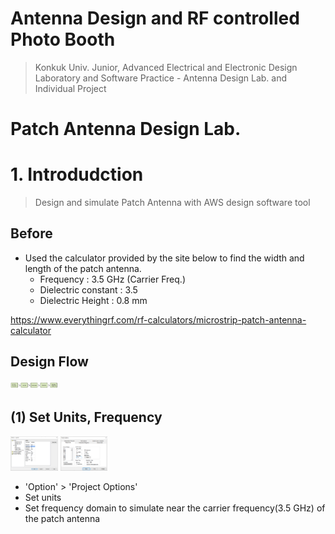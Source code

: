 # Antenna Design and RF controlled Photo Booth
> Konkuk Univ. Junior, Advanced Electrical and Electronic Design Laboratory and Software Practice - Antenna Design Lab. and Individual Project 

# Patch Antenna Design Lab.

# 1. Introdudction
> Design and simulate Patch Antenna with AWS design software tool

## Before
- Used the calculator provided by the site below to find the width and length of the patch antenna.
    * Frequency : 3.5 GHz (Carrier Freq.)
    * Dielectric constant : 3.5
    * Dielectric Height : 0.8 mm

https://www.everythingrf.com/rf-calculators/microstrip-patch-antenna-calculator

## Design Flow 
<img src="/Antenna Design/images/design flow.png" width="15%" height="15%" title="flow" alt="flow"></img>

## (1) Set Units, Frequency

<img src="/Antenna Design/images/flow1-1.png" width="15%" height="15%" title="flow" alt="flow"></img>
<img src="/Antenna Design/images/flow1-2.png" width="15%" height="15%" title="flow" alt="flow"></img>

- 'Option' > 'Project Options'
- Set units
- Set frequency domain to simulate near the carrier frequency(3.5 GHz) of the patch antenna

